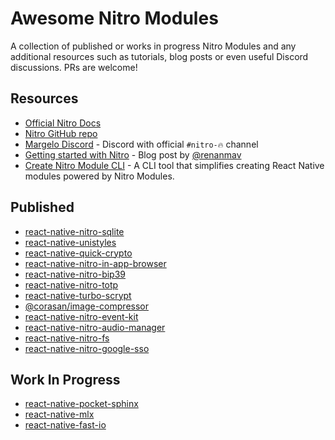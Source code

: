 # Awesome Nitro Modules

A collection of published or works in progress Nitro Modules and any additional resources such as tutorials, blog posts or even useful Discord discussions. PRs are welcome!

## Resources

- [Official Nitro Docs](https://nitro.margelo.com/)
- [Nitro GitHub repo](https://github.com/mrousavy/nitro)
- [Margelo Discord](https://discord.com/invite/6CSHz2qAvA) - Discord with official `#nitro-🔥` channel
- [Getting started with Nitro](https://www.renanmav.com/blog/getting-started-with-nitro) - Blog post by [@renanmav](https://github.com/renanmav)
- [Create Nitro Module CLI](https://github.com/patrickkabwe/create-nitro-module) - A CLI tool that simplifies creating React Native modules powered by Nitro Modules.

## Published

- [react-native-nitro-sqlite](https://github.com/margelo/react-native-nitro-sqlite)
- [react-native-unistyles](https://github.com/jpudysz/react-native-unistyles)
- [react-native-quick-crypto](https://github.com/margelo/react-native-quick-crypto)
- [react-native-nitro-in-app-browser](https://github.com/patrickkabwe/react-native-nitro-in-app-browser)
- [react-native-nitro-bip39](https://github.com/ronickg/react-native-nitro-bip39)
- [react-native-nitro-totp](https://github.com/4cc3ssX/react-native-nitro-totp)
- [react-native-turbo-scrypt](https://github.com/litecoin-foundation/react-native-turbo-scrypt)
- [@corasan/image-compressor](https://github.com/corasan/image-compressor)
- [react-native-nitro-event-kit](https://github.com/VladyslavMartynov10/react-native-nitro-event-kit)
- [react-native-nitro-audio-manager](https://github.com/ChristopherGabba/react-native-nitro-audio-manager)
- [react-native-nitro-fs](https://github.com/patrickkabwe/react-native-nitro-fs)
- [react-native-nitro-google-sso](https://github.com/patrickkabwe/react-native-nitro-google-sso)

## Work In Progress

- [react-native-pocket-sphinx](https://github.com/frankcalise/react-native-pocketsphinx)
- [react-native-mlx](https://github.com/corasan/react-native-mlx)
- [react-native-fast-io](https://github.com/callstackincubator/react-native-fast-io)
